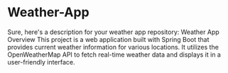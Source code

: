 # Weather-App
 Sure, here's a description for your weather app repository:  Weather App Overview This project is a web application built with Spring Boot that provides current weather information for various locations. It utilizes the OpenWeatherMap API to fetch real-time weather data and displays it in a user-friendly interface.
